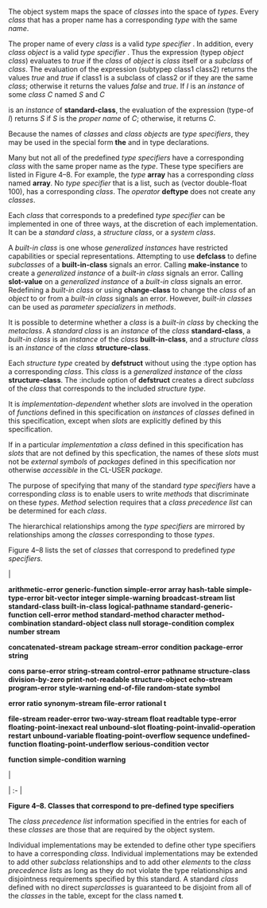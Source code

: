  



The object system maps the space of *classes* into the space of *types*. Every *class* that has a proper name has a corresponding *type* with the same *name*. 



The proper name of every *class* is a valid *type specifier* . In addition, every *class object* is a valid *type specifier* . Thus the expression (typep *object class*) evaluates to *true* if the *class* of *object* is *class* itself or a *subclass* of *class*. The evaluation of the expression (subtypep class1 class2) returns the values *true* and *true* if class1 is a subclass of class2 or if they are the same *class*; otherwise it returns the values *false* and *true*. If *I* is an *instance* of some *class C* named *S* and *C*  







is an *instance* of **standard-class**, the evaluation of the expression (type-of *I*) returns *S* if *S* is the *proper name* of *C*; otherwise, it returns *C*. 



Because the names of *classes* and *class objects* are *type specifiers*, they may be used in the special form **the** and in type declarations. 



Many but not all of the predefined *type specifiers* have a corresponding *class* with the same proper name as the *type*. These type specifiers are listed in Figure 4–8. For example, the *type* **array** has a corresponding *class* named **array**. No *type specifier* that is a list, such as (vector double-float 100), has a corresponding *class*. The *operator* **deftype** does not create any *classes*. 



Each *class* that corresponds to a predefined *type specifier* can be implemented in one of three ways, at the discretion of each implementation. It can be a *standard class*, a *structure class*, or a *system class*. 



A *built-in class* is one whose *generalized instances* have restricted capabilities or special representations. Attempting to use **defclass** to define *subclasses* of a **built-in-class** signals an error. Calling **make-instance** to create a *generalized instance* of a *built-in class* signals an error. Calling **slot-value** on a *generalized instance* of a *built-in class* signals an error. Redefining a *built-in class* or using **change-class** to change the *class* of an *object* to or from a *built-in class* signals an error. However, *built-in classes* can be used as *parameter specializers* in *methods*. 



It is possible to determine whether a *class* is a *built-in class* by checking the *metaclass*. A *standard class* is an *instance* of the *class* **standard-class**, a *built-in class* is an *instance* of the *class* **built-in-class**, and a *structure class* is an *instance* of the *class* **structure-class**. 



Each *structure type* created by **defstruct** without using the :type option has a corresponding *class*. This *class* is a *generalized instance* of the *class* **structure-class**. The :include option of **defstruct** creates a direct *subclass* of the *class* that corresponds to the included *structure type*. 



It is *implementation-dependent* whether *slots* are involved in the operation of *functions* defined in this specification on *instances* of *classes* defined in this specification, except when *slots* are explicitly defined by this specification. 



If in a particular *implementation* a *class* defined in this specification has *slots* that are not defined by this specfication, the names of these *slots* must not be *external symbols* of *packages* defined in this specification nor otherwise *accessible* in the CL-USER *package*. 



The purpose of specifying that many of the standard *type specifiers* have a corresponding *class* is to enable users to write *methods* that discriminate on these *types*. *Method* selection requires that a *class precedence list* can be determined for each *class*. 



The hierarchical relationships among the *type specifiers* are mirrored by relationships among the *classes* corresponding to those *types*. 



Figure 4–8 lists the set of *classes* that correspond to predefined *type specifiers*.  







|<p>**arithmetic-error generic-function simple-error array hash-table simple-type-error bit-vector integer simple-warning broadcast-stream list standard-class built-in-class logical-pathname standard-generic-function cell-error method standard-method character method-combination standard-object class null storage-condition complex number stream** </p><p>**concatenated-stream package stream-error condition package-error string** </p><p>**cons parse-error string-stream control-error pathname structure-class division-by-zero print-not-readable structure-object echo-stream program-error style-warning end-of-file random-state symbol** </p><p>**error ratio synonym-stream file-error rational t** </p><p>**file-stream reader-error two-way-stream float readtable type-error floating-point-inexact real unbound-slot floating-point-invalid-operation restart unbound-variable floating-point-overflow sequence undefined-function floating-point-underflow serious-condition vector** </p><p>**function simple-condition warning**</p>|

| :- |





**Figure 4–8. Classes that correspond to pre-defined type specifiers** 



The *class precedence list* information specified in the entries for each of these *classes* are those that are required by the object system. 



Individual implementations may be extended to define other type specifiers to have a corresponding *class*. Individual implementations may be extended to add other *subclass* relationships and to add other *elements* to the *class precedence lists* as long as they do not violate the type relationships and disjointness requirements specified by this standard. A standard *class* defined with no direct *superclasses* is guaranteed to be disjoint from all of the *classes* in the table, except for the class named **t**.  







